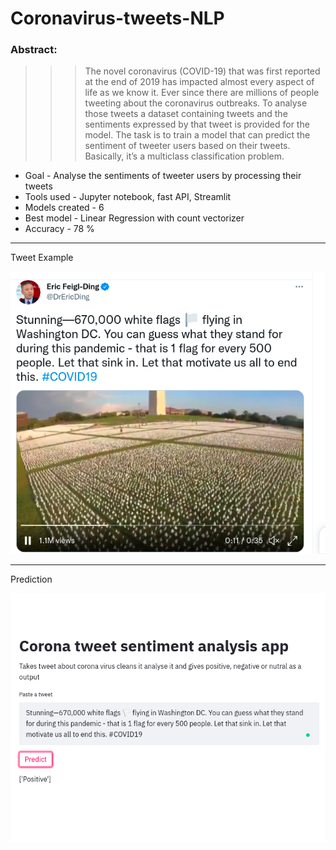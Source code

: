 # Coronavirus-tweets-NLP
### Abstract:  
>>> The novel coronavirus (COVID-19) that was first reported at the end of 2019 has impacted almost every aspect of life as we know it. Ever since there are millions of people tweeting about the coronavirus outbreaks. To analyse those tweets a dataset containing tweets and the sentiments expressed by that tweet is provided for the model. The task is to train a model that can predict the sentiment of tweeter users based on their tweets. Basically, it’s a multiclass classification problem.<p>  

- Goal - Analyse the sentiments of tweeter users by processing their tweets  
- Tools used - Jupyter notebook, fast API, Streamlit  
- Models created - 6  
- Best model - Linear Regression with count vectorizer  
- Accuracy - 78 %  

---
Tweet Example

![TweetExample](/Data/Screenshot%20from%202021-09-20%2011-37-44.png)

****
Prediction

![Prediction](/Data/Screenshot%20from%202021-09-22%2012-02-13.png)
